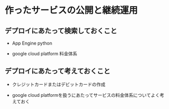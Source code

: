 # 作ったサービスの公開と継続運用

## デプロイにあたって検索しておくこと

- App Engine python

- google cloud platform 料金体系

## デプロイにあたって考えておくこと

- クレジットカードまたはデビットカードの作成

- google cloud platformを扱うにあたってサービスの料金体系についてよく考えておく
